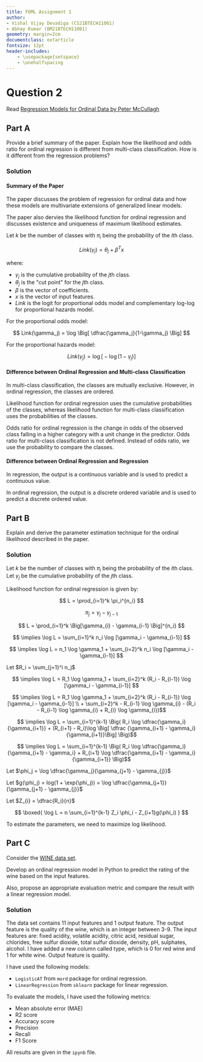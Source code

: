 ```yaml
---
title: FOML Assignment 1
author: 
- Vishal Vijay Devadiga (CS21BTECH11061)
- Abhay Kumar (BM21BTECH11001)
geometry: margin=2cm
documentclass: extarticle
fontsize: 12pt
header-includes:
    - \usepackage{setspace}
    - \onehalfspacing
---
```


# Question 2

Read [Regression Models for Ordinal Data by Peter McCullagh](https://www.jstor.org/stable/2984952?searchText=au%3A%22Peter+McCullagh%22&searchUri=%2Faction%2FdoBasicSearch%3FQuery%3Dau%253A%2522Peter%2520McCullagh%2522&ab_segments=0%2Fbasic_phrase_search%2Fcontrol&refreqid=fastly-default%3Ae5bdaab3e2ad35c251e365671e7b9957)

## Part A

Provide a brief summary of the paper. Explain how the likelihood and odds ratio for ordinal regression is different from multi-class classification. How is it different from the regression problems?

### Solution

#### Summary of the Paper

The paper discusses the problem of regression for ordinal data and how these models are multivariate extensions of generalized linear models.

The paper also dervies the likelihood function for ordinal regression and discusses existence and uniqueness of maximum likelihood estimates.

Let $k$ be the number of classes with $\pi_i$ being the probability of the $i$th class.

$$ Link(\gamma_j) = \theta_j + \beta^T x $$

where:

- $\gamma_j$ is the cumulative probability of the $j$th class.
- $\theta_j$ is the "cut point" for the $j$th class.
- $\beta$ is the vector of coefficients.
- $x$ is the vector of input features.
- $Link$ is the logit for proportional odds model and complementary log-log for proportional hazards model.

For the proportional odds model:

$$ Link(\gamma_j) = \log \Big[ \dfrac{\gamma_j}{1-\gamma_j} \Big] $$

For the proportional hazards model:

$$ Link(\gamma_j) = \log \Big[ -\log (1-\gamma_j) \Big] $$

#### Difference between Ordinal Regression and Multi-class Classification

In multi-class classification, the classes are mutually exclusive. However, in ordinal regression, the classes are ordered.

Likelihood function for ordinal regression uses the cumulative probabilities of the classes, whereas likelihood function for multi-class classification uses the probabilities of the classes.

Odds ratio for ordinal regression is the change in odds of the observed class falling in a higher category with a unit change in the predictor. Odds ratio for multi-class classification is not defined. Instead of odds ratio, we use the probability to compare the classes.

#### Difference between Ordinal Regression and Regression

In regression, the output is a continuous variable and is used to predict a continuous value. 

In ordinal regression, the output is a discrete ordered variable and is used to predict a discrete ordered value.


## Part B

Explain and derive the parameter estimation technique for the ordinal likelihood described in the paper.

### Solution

Let $k$ be the number of classes with $\pi_i$ being the probability of the $i$th class. Let $\gamma_j$ be the cumulative probability of the $j$th class.

Likelihood function for ordinal regression is given by:

$$ L = \prod_{i=1}^k \pi_i^{n_i} $$

$$ \pi_j = \gamma_j - \gamma_{j-1} $$

$$ L = \prod_{i=1}^k \Big[\gamma_{i} - \gamma_{i-1} \Big]^{n_i} $$

$$ \implies \log L = \sum_{i=1}^k n_i \log [\gamma_i - \gamma_{i-1}] $$

$$ \implies \log L = n_1 \log \gamma_1 + \sum_{i=2}^k n_i \log [\gamma_i - \gamma_{i-1}] $$

Let $R_i = \sum_{j=1}^i n_j$

$$ \implies \log L = R_1 \log \gamma_1 + \sum_{i=2}^k (R_i - R_{i-1}) \log [\gamma_i - \gamma_{i-1}] $$

$$ \implies \log L = R_1 \log \gamma_1 + \sum_{i=2}^k (R_i - R_{i-1}) \log [\gamma_i - \gamma_{i-1}] \\ + \sum_{i=2}^k - R_{i-1} \log \gamma_{i} - (R_i - R_{i-1} \log \gamma_{i} + R_{i} \log \gamma_{i})$$

$$ \implies \log L = \sum_{i=1}^{k-1} \Big( R_i \log \dfrac{\gamma_i} {\gamma_{i+1}} + (R_{i+1} - R_i)\log \Big[ \dfrac {\gamma_{i+1} - \gamma_i}{\gamma_{i+1}}\Big] \Big)$$

$$ \implies \log L =  \sum_{i=1}^{k-1} \Big( R_i \log \dfrac{\gamma_i}{\gamma_{i+1} - \gamma_i} + R_{i+1} \log \dfrac{\gamma_{i+1} - \gamma_i}{\gamma_{i+1}} \Big)$$

Let $\phi_j = \log \dfrac{\gamma_j}{\gamma_{j+1} - \gamma_{j}}$

Let $g(\phi_j) = log(1 + \exp(\phi_j)) = \log \dfrac{\gamma_{j+1}}{\gamma_{j+1} - \gamma_{j}}$

Let $Z_{i} = \dfrac{R_i}{n}$

$$ \boxed{ \log L = n \sum_{i=1}^{k-1} Z_i \phi_i - Z_{i+1}g(\phi_i) } $$

To estimate the parameters, we need to maximize log likelihood.

## Part C

Consider the [WINE data set](https://archive.ics.uci.edu/dataset/186/wine+quality).

Develop an ordinal regression model in Python to predict the rating of the wine based on
the input features.

Also, propose an appropriate evaluation metric and compare the result with a linear regression model.

### Solution

The data set contains 11 input features and 1 output feature. The output feature is the quality of the wine, which is an integer between 3-9. The input features are: fixed acidity, volatile acidity, citric acid, residual sugar, chlorides, free sulfur dioxide, total sulfur dioxide, density, pH, sulphates, alcohol. I have added a new column called type, which is 0 for red wine and 1 for white wine. Output feature is quality.

I have used the following models:

- `LogisticAT` from `mord` package for ordinal regression.
- `LinearRegression` from `sklearn` package for linear regression.

To evaluate the models, I have used the following metrics:

- Mean absolute error (MAE)
- R2 score
- Accuracy score
- Precision
- Recall
- F1 Score

All results are given in the `ipynb` file.
